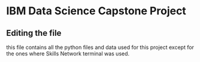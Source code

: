 # IBM Data Science Capstone Project

## Editing the file

this file contains all the python files and data used for this project except for the ones where Skills Network terminal was used.
